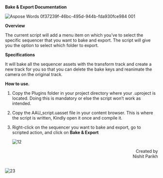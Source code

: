**Bake & Export Documentation**


![Aspose Words 0f37239f-46bc-495d-944b-fda930fce984 001](https://github.com/NISP2709/Bake-n-Export/assets/51084113/c2348a67-1b8d-488f-8763-12db95f3ef9c)



**Overview**

The current script will add a menu item on which you’ve to select the specific sequencer that you want to bake and export. The script will give you the option to select which folder to export.

**Specifications**

It will bake all the sequencer assets with the transform track and create a new track for you so that you can delete the bake keys and reanimate the camera on the original track.

**How to use.**

1. Copy the Plugins folder in your project directory where your .uproject is located. Doing this is mandatory or else the script won’t work as intended.

2. Copy the AAU_script.uasset file in your content browser. This is where the script is written, Kindly open it once and compile it. 

3. Right-click on the sequencer you want to bake and export, go to scripted action, and click on **Bake & Export** 

    ![12](https://github.com/NISP2709/Bake-n-Export/assets/51084113/077f160b-656c-4fb1-a780-efba0d74013f)



<div dir="rtl">Created by</div>

<div dir="rtl">Nishit Parikh</div>
<div dir="rtl">&nbsp</div>


![23](https://github.com/NISP2709/Bake-n-Export/assets/51084113/0cc831b5-d85b-4d8e-a4fe-e559c34bfa4e)
